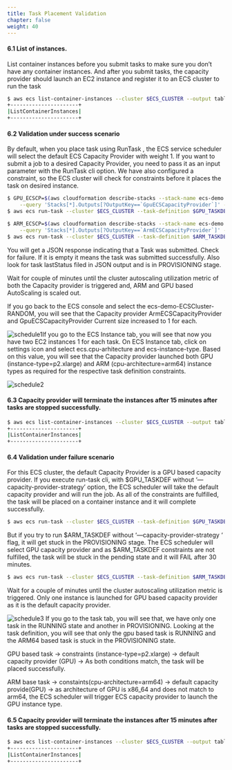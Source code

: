 ```yaml
---
title: Task Placement Validation
chapter: false
weight: 40
---
```



#### 6.1 List of instances.

List container instances before you submit tasks to make sure you don’t have any container instances. And after you submit tasks, the capacity provider should launch an EC2 instance and register it to an ECS cluster to run the task


```bash
$ aws ecs list-container-instances --cluster $ECS_CLUSTER --output table
+----------------------+
|ListContainerInstances|
+----------------------+
```

#### 6.2 Validation under success scenario

By default, when you place task using RunTask , the ECS service scheduler will select the default ECS Capacity Provider with weight 1. If you want to submit a job to a desired Capacity Provider, you need to pass it as an input parameter with the RunTask cli option. We have also configured a constraint, so the ECS cluster will check for constraints before it places the task on desired instance. 


```bash
$ GPU_ECSCP=$(aws cloudformation describe-stacks --stack-name ecs-demo \
    --query 'Stacks[*].Outputs[?OutputKey==`GpuECSCapacityProvider`]' --output text | awk '{print $NF}')
$ aws ecs run-task --cluster $ECS_CLUSTER --task-definition $GPU_TASKDEF --capacity-provider-strategy "capacityProvider=${GPU_ECSCP}"
```



```bash
$ ARM_ECSCP=$(aws cloudformation describe-stacks --stack-name ecs-demo \
    --query 'Stacks[*].Outputs[?OutputKey==`ArmECSCapacityProvider`]' --output text | awk '{print $NF}')
$ aws ecs run-task --cluster $ECS_CLUSTER --task-definition $ARM_TASKDEF --capacity-provider-strategy "capacityProvider=${ARM_ECSCP}"
```

You will get a JSON response indicating that a Task was submitted. Check for failure. If it is empty it means the task was submitted successfully.  Also look for task lastStatus filed in JSON output and is in PROVISIONING stage. 

Wait for couple of minutes until the cluster autoscaling utilization metric of both the Capacity provider is triggered and,  ARM and GPU based AutoScaling is scaled out.  

If you go back to the ECS console and select the ecs-demo-ECSCluster-RANDOM, you will see that the Capacity provider ArmECSCapacityProvider and GpuECSCapacityProvider Current size increased to 1 for each. 

![schedule1](/images/ecs_advance_schedule1.png)If you go to the ECS Instance tab, you will see that now you have two EC2 instances 1 for each task. On ECS Instance tab, click on settings icon and select ecs.cpu-arhitecture and ecs-instance-type. Based on this value, you will see that the Capacity provider launched both GPU (instance-type=p2.xlarge) and ARM (cpu-architecture=arm64) instance types as required for the respective task definition constraints. 

![schedule2](/images/ecs_advance_schedule2.png)
#### 6.3 Capacity provider will terminate the instances after 15 minutes after tasks are stopped successfully. 

```bash
$ aws ecs list-container-instances --cluster $ECS_CLUSTER --output table
+----------------------+
|ListContainerInstances|
+----------------------+
```

#### 6.4 Validation under failure scenario 

For this ECS cluster, the default Capacity Provider is a GPU based capacity provider. If you execute run-task cli, with $GPU_TASKDEF without ‘—capacity-provider-strategy’ option, the ECS scheduler will take the default capacity provider and will run the job. As all of the constraints are fulfilled, the task will be placed on a container instance and it will complete successfully. 


```bash
$ aws ecs run-task --cluster $ECS_CLUSTER --task-definition $GPU_TASKDEF 
```

But if you try to run $ARM_TASKDEF without ‘—capacity-provider-strategy ‘ flag, it will get stuck in the PROVISIONING stage. The ECS scheduler will select GPU capacity provider and as $ARM_TASKDEF constraints are not fulfilled, the task will be stuck in the pending state and it will FAIL after 30 minutes. 


```bash
$ aws ecs run-task --cluster $ECS_CLUSTER --task-definition $ARM_TASKDEF 
```

Wait for a couple of minutes until the cluster autoscaling utilization metric is triggered. Only one instance is launched for GPU based capacity provider as it is the default capacity provider. 

![schedule3](/images/ecs_advance_schedule3.png)
If you go to the task tab, you will see that, we have only one task in the RUNNING state and another in PROVISIONING. Looking at the task definition, you will see that only the gpu based task is RUNNING and the ARM64 based task is stuck in the PROVISIONING state. 

GPU based task → constraints (instance-type=p2.xlarge) → default capacity provider (GPU) → As both conditions match, the task will be placed successfully. 

ARM base task → constaints(cpu-architecture=arm64) → default capacity provide(GPU) → as architecture of GPU is x86_64 and does not match to arm64, the ECS scheduler will trigger ECS capacity provider to launch the GPU instance type. 

#### 6.5 Capacity provider will terminate the instances after 15 minutes after tasks are stopped successfully. 

```bash
$ aws ecs list-container-instances --cluster $ECS_CLUSTER --output table
+----------------------+
|ListContainerInstances|
+----------------------+
```
